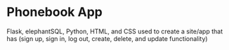 # Phonebook App
 Flask, elephantSQL, Python, HTML, and CSS used to create a site/app that has (sign up, sign in, log out, create, delete, and update functionality)

